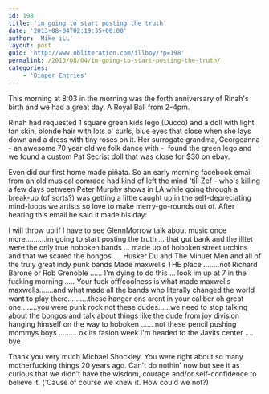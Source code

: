 ```yaml
---
id: 198
title: 'im going to start posting the truth'
date: '2013-08-04T02:19:35+00:00'
author: 'Mike iLL'
layout: post
guid: 'http://www.obliteration.com/illboy/?p=198'
permalink: /2013/08/04/im-going-to-start-posting-the-truth/
categories:
    - 'Diaper Entries'
---
```


This morning at 8:03 in the morning was the forth anniversary of Rinah's birth and we had a great day. A Royal Ball from 2-4pm.

Rinah had requested 1 square green kids lego (Ducco) and a doll with light tan skin, blonde hair with lots o' curls, blue eyes that close when she lays down and a dress with tiny roses on it.
Her surrogate grandma, Georgeanna - an awesome 70 year old we folk dance with -  found the green lego and we found a custom Pat Secrist doll that was close for $30 on ebay.

Even did our first home made piñata. So an early morning facebook email from an old musical comrade had kind of left the mind 'till Zef - who's killing a few days between Peter Murphy shows in LA while going through a break-up (of sorts?) was getting a little caught up in the self-depreciating mind-loops we artists so love to make merry-go-rounds out of. After hearing this email he said it made his day:

I will throw up if I have to see GlennMorrow talk about music once more..........im going to start posting the truth ... that gut bank and the illtet were the only true hoboken bands ... made up of hoboken street urchins and that we scared the bongos .... Husker Du and The Minuet Men and all of the truly great indy punk bands Made maxwells THE place ........not Richard Barone or Rob Grenoble ...... I'm dying to do this ... look im up at 7 in the fucking morning ..... Your fuck off/coolness is what made maxwells maxwells.......and what made all the bands who literally changed the world want to play there..........these hanger ons arent in your caliber oh great one........you were punk rock not these dudes......we need to stop talking about the bongos and talk about things like the dude from joy division hanging himself on the way to hoboken ...... not these pencil pushing mommys boys ......... ok its fasion week I'm headed to the Javits center .... bye

Thank you very much Michael Shockley. You were right about so many motherfucking things 20 years ago. Can't do nothin' now but see it as curious that we didn't have the wisdom, courage and/or self-confidence to believe it. ('Cause of course we knew it. How could we not?)